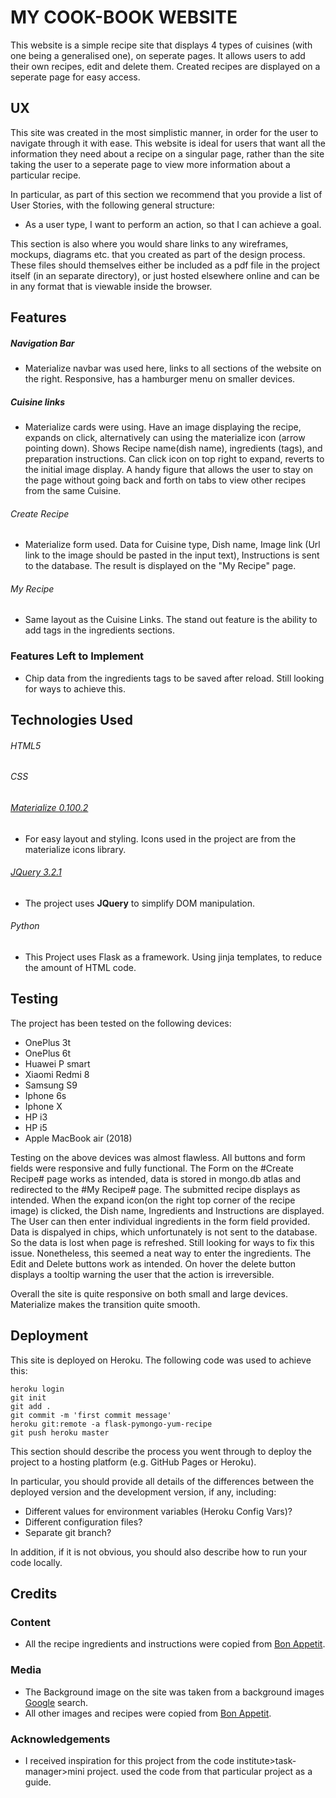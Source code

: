 # MY COOK-BOOK WEBSITE

This website is a simple recipe site that displays 4 types of cuisines (with one being a generalised one), on seperate pages. It allows users to add their own recipes, edit and delete them. Created recipes are displayed on a seperate page for easy access.
## UX
 
This site was created in the most simplistic manner, in order for the user to navigate through it with ease. This website is ideal for users that want all the information they need about a recipe on a singular page, rather than the site taking the user to a seperate page to view more information about a particular recipe.
 


In particular, as part of this section we recommend that you provide a list of User Stories, with the following general structure:
- As a user type, I want to perform an action, so that I can achieve a goal.

This section is also where you would share links to any wireframes, mockups, diagrams etc. that you created as part of the design process. These files should themselves either be included as a pdf file in the project itself (in an separate directory), or just hosted elsewhere online and can be in any format that is viewable inside the browser.

## Features

##### Navigation Bar
- Materialize navbar was used here, links to all sections of the website on the right. Responsive, has a hamburger menu on smaller devices.
 
 ##### Cuisine links
 - Materialize cards were using. Have an image displaying the recipe, expands on click, alternatively can using the materialize icon (arrow pointing down). Shows Recipe name(dish name), ingredients (tags), and preparation instructions. Can click icon on top right to expand, reverts to the initial image display. A handy figure that allows the user to stay on the page without going back and forth on tabs to view other recipes from the same Cuisine.
 
 ###### Create Recipe
 - Materialize form used. Data for Cuisine type, Dish name, Image link (Url link to the image should be pasted in the input text), Instructions is sent to the database. The result is displayed on the "My Recipe" page.
 
 ###### My Recipe
 - Same layout as the Cuisine Links. The stand out feature is the ability to add tags in the ingredients sections.
 

### Features Left to Implement
- Chip data from the ingredients tags to be saved after reload. Still looking for ways to achieve this.

## Technologies Used

###### HTML5
###### CSS
###### [Materialize 0.100.2](http://archives.materializecss.com/0.100.2/)
- For easy layout and styling. Icons used in the project are from the materialize icons library.
###### [JQuery 3.2.1](https://cdnjs.cloudflare.com/ajax/libs/jquery/3.2.1/jquery.min.js)
- The project uses **JQuery** to simplify DOM manipulation.
###### Python
- This Project uses Flask as a framework. Using jinja templates, to reduce the amount of HTML code.

## Testing

The project has been tested on the following devices:
  - OnePlus 3t
  - OnePlus 6t
  - Huawei P smart
  - Xiaomi Redmi 8
  - Samsung S9
  - Iphone 6s
  - Iphone X
  - HP i3
  - HP i5
  - Apple MacBook air (2018)
  
Testing on the above devices was almost flawless. All buttons and form fields were responsive and fully functional. The Form on the #Create Recipe# page works as intended, data is stored in mongo.db atlas and redirected to the #My Recipe# page. The submitted recipe displays as intended. When the expand icon(on the right top corner of the recipe image) is clicked, the Dish name, Ingredients and Instructions are displayed. The User can then enter individual ingredients in the form field provided. Data is dispalyed in chips, which unfortunately is not sent to the database. So the data is lost when page is refreshed. Still looking for ways to fix this issue. Nonetheless, this seemed a neat way to enter the ingredients.
The Edit and Delete buttons work as intended. On hover the delete button displays a tooltip warning the user that the action is irreversible.

Overall the site is quite responsive on both small and large devices. Materialize makes the transition quite smooth. 
 
## Deployment

This site is deployed on Heroku.
The following code was used to achieve this:
```
heroku login
git init
git add .
git commit -m 'first commit message'
heroku git:remote -a flask-pymongo-yum-recipe
git push heroku master
```

This section should describe the process you went through to deploy the project to a hosting platform (e.g. GitHub Pages or Heroku).

In particular, you should provide all details of the differences between the deployed version and the development version, if any, including:
- Different values for environment variables (Heroku Config Vars)?
- Different configuration files?
- Separate git branch?

In addition, if it is not obvious, you should also describe how to run your code locally.


## Credits

### Content
- All the recipe ingredients and instructions were copied from [Bon Appetit](https://www.bonappetit.com/recipes).

### Media
- The Background image on the site was taken from a background images [Google](https://www.google.com/) search.
- All other images and recipes were copied from [Bon Appetit](https://www.bonappetit.com/recipes).

### Acknowledgements

- I received inspiration for this project from the code institute>task-manager>mini project. used the code from that particular project as a guide. 



